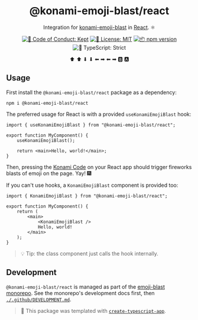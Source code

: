 <h1 align="center">@konami-emoji-blast/react</h1>

<p align="center">
  Integration for <a href="https://github.com/JoshuaKGoldberg/emoji-blast/packages/konami-emoji-blast">konami-emoji-blast</a> in <a href="https://react.dev">React</a>.
  ⚛️
</p>

<p align="center">
	<a href="https://github.com/JoshuaKGoldberg/emoji-blast/blob/main/.github/CODE_OF_CONDUCT.md" target="_blank"><img alt="🤝 Code of Conduct: Kept" src="https://img.shields.io/badge/%F0%9F%A4%9D_code_of_conduct-kept-21bb42" /></a>
	<a href="https://github.com/JoshuaKGoldberg/konami-emoji-blast/blob/main/LICENSE.md" target="_blank"><img alt="📝 License: MIT" src="https://img.shields.io/badge/%F0%9F%93%9D_license-MIT-21bb42.svg"></a>
	<a href="http://npmjs.com/package/@konami-emoji-blast/react"><img alt="📦 npm version" src="https://img.shields.io/npm/v/@konami-emoji-blast/react?color=21bb42&label=%F0%9F%93%A6%20npm" /></a>
	<img alt="💪 TypeScript: Strict" src="https://img.shields.io/badge/%F0%9F%92%AA_typescript-strict-21bb42.svg" />
</p>

<p align="center">
	⬆ ⬆ ⬇ ⬇ ⬅ ➡ ⬅ ➡ 🅱 🅰
</p>

## Usage

First install the `@konami-emoji-blast/react` package as a dependency:

```shell
npm i @konami-emoji-blast/react
```

The preferred usage for React is with a provided `useKonamiEmojiBlast` hook:

```tsx
import { useKonamiEmojiBlast } from "@konami-emoji-blast/react";

export function MyComponent() {
	useKonamiEmojiBlast();

	return <main>Hello, world!</main>;
}
```

Then, pressing the [Konami Code](https://en.wikipedia.org/wiki/Konami_Code) on your React app should trigger fireworks blasts of emoji on the page.
Yay! 🎆

If you can't use hooks, a `KonamiEmojiBlast` component is provided too:

```tsx
import { KonamiEmojiBlast } from "@konami-emoji-blast/react";

export function MyComponent() {
	return (
		<main>
			<KonamiEmojiBlast />
			Hello, world!
		</main>
	);
}
```

> 💡 Tip: the class component just calls the hook internally.

## Development

`@konami-emoji-blast/react` is managed as part of the <a href="https://github.com/JoshuaKGoldberg/emoji-blast">emoji-blast monorepo</a>.
See the monorepo's development docs first, then [`./.github/DEVELOPMENT.md`](.github/DEVELOPMENT.md).

> 💙 This package was templated with [`create-typescript-app`](https://github.com/JoshuaKGoldberg/create-typescript-app).
